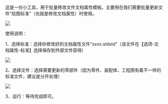 这是一份小工具，用于批量修改文件文档属性模板。主要用在我们需要批量更新文件“绘图标准”（也就是修改文档属性）时使用。

<img src= "https://i0.hdslb.com/bfs/article/efd73e2c14395a3cd23f595d20125206ad750c20.png@587w_299h_progressive.webp"><br>

使用说明：

1、选择标准：选择你修改好的文档属性文件“xxxx.sldstd”（该文件在【选项-文档属性-标准】选择保存到外部文件获得）

<img src= "https://i0.hdslb.com/bfs/article/b9452b65a76b6c5ef22a5a8f721b06c1faa4d8bc.png@942w_197h_progressive.webp"><br>

2、选择文件：选择需要更新的零部件（因为零件、装配体、工程图有着不一样的标准文件，建议是分开处理）

<img src= "https://i0.hdslb.com/bfs/article/cabaae2f68a240b0e9afe76ced00989a702b9925.png@590w_300h_progressive.webp"><br>

3、运行：等待完成即可。


